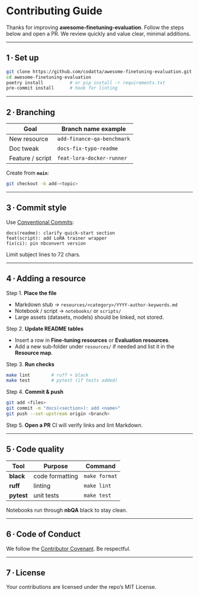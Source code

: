 # Contributing Guide

Thanks for improving **awesome‑finetuning‑evaluation**. Follow the steps below and open a PR. We review quickly and value clear, minimal additions.

---
## 1 · Set up
```bash
git clone https://github.com/codatta/awesome-finetuning-evaluation.git
cd awesome-finetuning-evaluation
poetry install          # or pip install -r requirements.txt
pre-commit install      # hook for linting
```
---
## 2 · Branching
| Goal              | Branch name example            |
| ----------------- | ------------------------------ |
| New resource      | `add-finance-qa-benchmark`     |
| Doc tweak         | `docs-fix-typo-readme`         |
| Feature / script  | `feat-lora-docker-runner`      |

Create from **`main`**:

```bash
git checkout -b add-<topic>
```
---

## 3 · Commit style
Use [Conventional Commits](https://www.conventionalcommits.org):

```
docs(readme): clarify quick‑start section
feat(script): add LoRA trainer wrapper
fix(ci): pin nbconvert version
```
Limit subject lines to 72 chars.

---

## 4 · Adding a resource
Step 1. **Place the file**
   - Markdown stub → `resources/<category>/YYYY-author-keywords.md`
   - Notebook / script → `notebooks/` or `scripts/`
   - Large assets (datasets, models) should be linked, not stored.

Step 2. **Update README tables**
   - Insert a row in **Fine‑tuning resources** or **Evaluation resources**.
   - Add a new sub‑folder under `resources/` if needed and list it in the **Resource map**.

Step 3. **Run checks**
   ```bash
   make lint        # ruff + black
   make test        # pytest (if tests added)
   ```

Step 4. **Commit & push**
   ```bash
   git add <files>
   git commit -m "docs(<section>): add <name>"
   git push --set-upstream origin <branch>
   ```

Step 5. **Open a PR**
   CI will verify links and lint Markdown.

---

## 5 · Code quality

| Tool      | Purpose            | Command          |
| --------- | ------------------ | ---------------- |
| **black** | code formatting    | `make format`    |
| **ruff**  | linting            | `make lint`      |
| **pytest**| unit tests         | `make test`      |

Notebooks run through **nbQA** black to stay clean.

---

## 6 · Code of Conduct

We follow the [Contributor Covenant](CODE_OF_CONDUCT.md). Be respectful.

---

## 7 · License

Your contributions are licensed under the repo’s MIT License.

